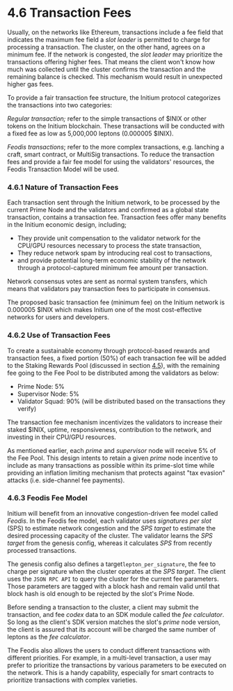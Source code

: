 # 4.6 Transaction Fees

Usually, on the networks like Ethereum, transactions include a fee field that indicates the maximum fee field a _slot leader_ is permitted to charge for processing a transaction. The cluster, on the other hand, agrees on a minimum fee. If the network is congested, the _slot leader_ may prioritize the transactions offering higher fees. That means the client won't know how much was collected until the cluster confirms the transaction and the remaining balance is checked. This mechanism would result in unexpected higher gas fees.

To provide a fair transaction fee structure, the Initium protocol categorizes the transactions into two categories:

_Regular transaction;_ refer to the simple transactions of $INIX or other tokens on the Initium blockchain. These transactions will be conducted with a fixed fee as low as 5,000,000 leptons (0.000005 $INIX).

_Feodis transactions_; refer to the more complex transactions, e.g. lanching a craft, smart contract, or MultiSig transactions. To reduce the transaction fees and provide a fair fee model for using the validators' resources, the Feodis Transaction Model will be used.&#x20;

### 4.6.1 Nature of Transaction Fees

Each transaction sent through the Initium network, to be processed by the current Prime Node and the validators and confirmed as a global state transaction, contains a transaction fee. Transaction fees offer many benefits in the Initium economic design, including;

* They provide unit compensation to the validator network for the CPU/GPU resources necessary to process the state transaction,
* They reduce network spam by introducing real cost to transactions,
* and provide potential long-term economic stability of the network through a protocol-captured minimum fee amount per transaction.

Network consensus votes are sent as normal system transfers, which means that validators pay transaction fees to participate in consensus.&#x20;

The proposed basic transaction fee (minimum fee) on the Initium network is 0.000005 $INIX which makes Initium one of the most cost-effective networks for users and developers.&#x20;

### 4.6.2 Use of Transaction Fees

To create a sustainable economy through protocol-based rewards and transaction fees, a fixed portion (50%) of each transaction fee will be added to the Staking Rewards Pool (discussed in section [4.5](4.5-staking-mechanism.md)), with the remaining fee going to the Fee Pool to be distributed among the validators as below:

* Prime Node: 5%
* Supervisor Node: 5%
* Validator Squad: 90% (will be distributed based on the transactions they verify)

The transaction fee mechanism incentivizes the validators to increase their staked $INIX, uptime, responsiveness, contribution to the network, and investing in their CPU/GPU resources.&#x20;

As mentioned earlier, each _prime_ and _supervisor_ node will receive 5% of the Fee Pool. This design intents to retain a given _prime_ node incentive to include as many transactions as possible within its prime-slot time while providing an inflation limiting mechanism that protects against "tax evasion" attacks (i.e. side-channel fee payments).

### **4.6.3 Feodis Fee Model**

Initium will benefit from an innovative congestion-driven fee model called _Feodis_. In the Feodis fee model, each validator uses _signatures per slot_ (SPS) to estimate network congestion and the _SPS target_ to estimate the desired processing capacity of the cluster. The validator learns the _SPS target_ from the genesis config, whereas it calculates _SPS_ from recently processed transactions.&#x20;

The genesis config also defines a target`lepton_per_signature`, the fee to charge per signature when the cluster operates at the _SPS target_. The client uses the `JSON RPC API` to query the cluster for the current fee parameters. Those parameters are tagged with a block hash and remain valid until that block hash is old enough to be rejected by the slot's Prime Node.

Before sending a transaction to the cluster, a client may submit the transaction, and fee _codex_ data to an SDK module called the _fee calculator_. So long as the client's SDK version matches the slot's _prime_ node version, the client is assured that its account will be charged the same number of leptons as the _fee calculator_.

The Feodis also allows the users to conduct different transactions with different priorities. For example, in a multi-level transaction, a user may prefer to prioritize the transactions by various parameters to be executed on the network. This is a handy capability, especially for smart contracts to prioritize transactions with complex varieties.

